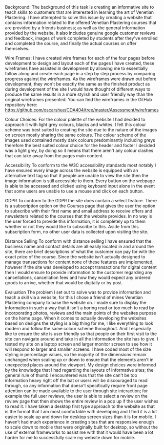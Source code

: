 Background:
The background of this task is creating an informative site to teach skills to customers that are interested in learning the art of Venetian Plastering. I have attempted to solve this issue by creating a website that contains information related to the offered Venetian Plastering courses that are provided by a friends business; as well as the general information provided by the website, it also includes genuine google customer reviews and feedback, images of work completed by students after they've enrolled and completed the course, and finally the actual courses on offer themselves.

Wire Frames:
I have created wire frames for each of the four pages before development to design and layout each of the pages I have created, these wireframes have assisted in development by allowing me to essentially follow along and create each page in a step by step process by comparing progress against the wireframes. As the wireframes were drawn out before development, they won't be exactly the same as the finished product as during development of the site I would have thought of different ways to produce the same results in a more stylish and user friendly way than the original wireframes presented. You can find the wireframes in the GitHub repository here: https://github.com/oscarshue/CDA404/tree/master/Assessment/wireframes

Colour Choices:
For the colour palette of the website I had decided to approach it with light grey colours, blacks and whites. I felt this colour scheme was best suited to creating the site due to the nature of the images on screen mostly sharing the same colours. The colour scheme of the images used contained mostly dark colours predominantly including greys therefore the best suited colour choice for the header and footer I decided was a light grey, by doing so it means that there aren't any colour clashes that can take away from the pages main content.

Accessibility
To conform to the W3C accessibility standards most notably I have ensured every image across the website is equipped with an alternative text tag so that if people are unable to view the site then the image information is still accessible to them. Every button on the webpage is able to be accessed and clicked using keyboard input alone in the event that some users are unable to use a mouse and click on each button.

GDPR
To conform to the GDPR the site does contain a select feature. There is a subscription option on the Courses page that gives the user the option to subscribe with their first name and email address to receive offers and newsletters related to the courses that the website provides. In no way is the user forced to provide this information, it is completely up to them whether or not they would like to subscribe to this. Aside from this subscription form, no other user data is collected upon visiting the site.

Distance Selling
To conform with distance selling I have ensured that the business name and contact details are all easily located in and around the site, there are brief descriptions of what the customer can pay for with the exact price of the course. Since the website isn't actually designed to manage transactions for content none of these features are implemented, however if the site was developed to accept transactions for digital content then I would ensure to provide information to the customer regarding any cancellations, cancellation fees and how they would expect any ordered goods to arrive, whether that would be digitally or by post.

Evaluation
The problem I set out to solve was to provide information and teach a skill via a website, for this I chose a friend of mines Venetian Plastering company to base the website on. I made sure to display the information in such a way that it isn't a boring read or too much to read by incorporating photos, reviews and the main points of the websites purpose on the home page. When it comes to actually developing the websites based on designs the styling is a big thing for me, I like everything to look modern and follow the same colour scheme throughout. And I especially like to ensure the site is user friendly so that people on their first visit to the site can navigate around and take in all the information the site has to give. I tested my site on a laptop screen and larger monitor screen to see how it will respond to larger and smaller screens. I have coded most of the size styling in percentage values, so the majority of the dimensions remain unchanged when scaling up or down to ensure that the elements aren't in unexpected places around the viewport. My design choices were informed by the knowledge that I had regarding the layouts of informative sites; the general rule of thumb I encountered was that the site can't be too information heavy right off the bat or users will be discouraged to read through, so any information that doesn't specifically require front page attention can be made available to the user through site interaction; for example the full user reviews, the user is able to select a review on the review page that then shows the entire review in a pop up if the user wishes to read it. I have taken a desktop first type approach to the website as that is the format that I am most comfortable with developing and I find it is a lot easier to scale up and down for desktop screen sizes than it is for mobile. I haven’t had much experience in creating sites that are responsive enough to scale down to mobile that were originally built for desktop, so without the use of external frameworks to assist me with that it would have been a lot harder for me to successfully scale my website down for mobile.
